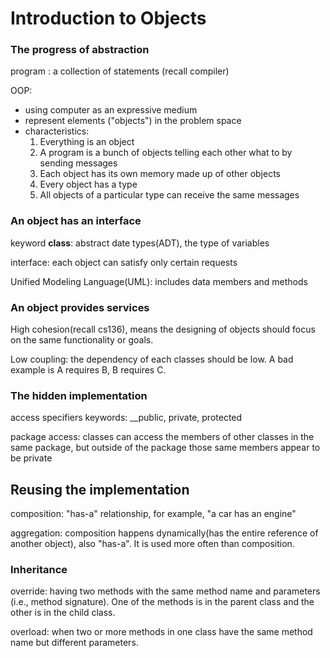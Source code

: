 # Introduction to Objects

### The progress of abstraction

program : a collection of statements (recall compiler)

OOP: 
- using computer as an expressive medium
- represent elements ("objects") in the problem space
- characteristics:
  1. Everything is an object
  2. A program is a bunch of objects telling each other what to by sending messages
  3. Each object has its own memory made up of other objects
  4. Every object has a type
  5. All objects of a particular type can receive the same messages
 
### An object has an interface

keyword __class__: abstract date types(ADT), the type of variables

interface: each object can satisfy only certain requests

Unified Modeling Language(UML): includes data members and methods

### An object provides services

High cohesion(recall cs136), means the designing of objects should focus on the same functionality or goals.

Low coupling: the dependency of each classes should be low. A bad example is A requires B, B requires C.

### The hidden implementation

access specifiers keywords: __public, private, protected

package access: classes can access the members of other classes in the same package, but outside of the package those same members appear to be private

## Reusing the implementation

composition: "has-a" relationship, for example, "a car has an engine"

aggregation: composition happens dynamically(has the entire reference of another object), also "has-a". It is used more often than composition.

### Inheritance

override: having two methods with the same method name and parameters (i.e., method signature). One of the methods is in the parent class and the other is in the child class.

overload: when two or more methods in one class have the same method name but different parameters.
